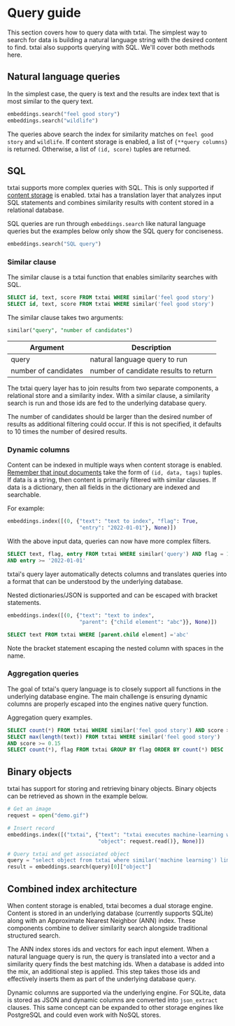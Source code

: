 # Query guide

This section covers how to query data with txtai. The simplest way to search for data is building a natural language string with the desired content to find. txtai also supports querying with SQL. We'll cover both methods here.

## Natural language queries

In the simplest case, the query is text and the results are index text that is most similar to the query text.

```python
embeddings.search("feel good story")
embeddings.search("wildlife")
```

The queries above search the index for similarity matches on `feel good story` and `wildlife`. If content storage is enabled, a list of `{**query columns}` is returned. Otherwise, a list of `(id, score)` tuples are returned.

## SQL

txtai supports more complex queries with SQL. This is only supported if [content storage](../configuration/#content) is enabled. txtai has a translation layer that analyzes input SQL statements and combines similarity results with content stored in a relational database.

SQL queries are run through `embeddings.search` like natural language queries but the examples below only show the SQL query for conciseness.

```python
embeddings.search("SQL query")
```

### Similar clause

The similar clause is a txtai function that enables similarity searches with SQL.

```sql
SELECT id, text, score FROM txtai WHERE similar('feel good story')
SELECT id, text, score FROM txtai WHERE similar('feel good story')
```

The similar clause takes two arguments:

```sql
similar("query", "number of candidates")
```

| Argument              | Description                            |
| --------------------- | ---------------------------------------|
| query                 | natural language query to run          |
| number of candidates  | number of candidate results to return  |

The txtai query layer has to join results from two separate components, a relational store and a similarity index. With a similar clause, a similarity search is run and those ids are fed to the underlying database query.

The number of candidates should be larger than the desired number of results as additional filtering could occur. If this is not specified, it defaults to 10 times the number of desired results. 

### Dynamic columns

Content can be indexed in multiple ways when content storage is enabled. [Remember that input documents](../#index) take the form of `(id, data, tags)` tuples. If data is a string, then content is primarily filtered with similar clauses. If data is a dictionary, then all fields in the dictionary are indexed and searchable.

For example:

```python
embeddings.index([(0, {"text": "text to index", "flag": True,
                       "entry": "2022-01-01"}, None)])
```

With the above input data, queries can now have more complex filters.

```sql
SELECT text, flag, entry FROM txtai WHERE similar('query') AND flag = 1
AND entry >= '2022-01-01'
```

txtai's query layer automatically detects columns and translates queries into a format that can be understood by the underlying database.

Nested dictionaries/JSON is supported and can be escaped with bracket statements.

```python
embeddings.index([(0, {"text": "text to index",
                       "parent": {"child element": "abc"}}, None)])
```

```sql
SELECT text FROM txtai WHERE [parent.child element] ='abc'
```

Note the bracket statement escaping the nested column with spaces in the name.

### Aggregation queries

The goal of txtai's query language is to closely support all functions in the underlying database engine. The main challenge is ensuring dynamic columns are properly escaped into the engines native query function. 

Aggregation query examples.

```sql
SELECT count(*) FROM txtai WHERE similar('feel good story') AND score >= 0.15
SELECT max(length(text)) FROM txtai WHERE similar('feel good story')
AND score >= 0.15
SELECT count(*), flag FROM txtai GROUP BY flag ORDER BY count(*) DESC
```

## Binary objects

txtai has support for storing and retrieving binary objects. Binary objects can be retrieved as shown in the example below.

```python
# Get an image
request = open("demo.gif")

# Insert record
embeddings.index([("txtai", {"text": "txtai executes machine-learning workflows.",
                             "object": request.read()}, None)])

# Query txtai and get associated object
query = "select object from txtai where similar('machine learning') limit 1"
result = embeddings.search(query)[0]["object"]
```

## Combined index architecture

When content storage is enabled, txtai becomes a dual storage engine. Content is stored in an underlying database (currently supports SQLite) along with an Approximate Nearest Neighbor (ANN) index. These components combine to deliver similarity search alongside traditional structured search.

The ANN index stores ids and vectors for each input element. When a natural language query is run, the query is translated into a vector and a similarity query finds the best matching ids. When a database is added into the mix, an additional step is applied. This step takes those ids and effectively inserts them as part of the underlying database query.

Dynamic columns are supported via the underlying engine. For SQLite, data is stored as JSON and dynamic columns are converted into `json_extract` clauses. This same concept can be expanded to other storage engines like PostgreSQL and could even work with NoSQL stores. 
